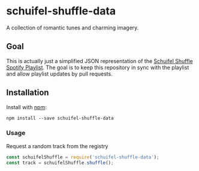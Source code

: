 # schuifel-shuffle-data

A collection of romantic tunes and charming imagery.

## Goal

This is actually just a simplified JSON representation of the [Schuifel Shuffle Spotify Playlist](https://open.spotify.com/user/thundercatone/playlist/4bckH8h0XjMkpeICjXzmAH?si=xCkqB2BsTrajodeq_xUtbQ).
The goal is to keep this repository in sync with the playlist and allow playlist updates by pull requests.

## Installation

Install with [npm](https://npmjs.org/):

```
npm install --save schuifel-shuffle-data
```

### Usage

Request a random track from the registry

```js
const schuifelShuffle = require('schuifel-shuffle-data');
const track = schuifelShuffle.shuffle();
```
